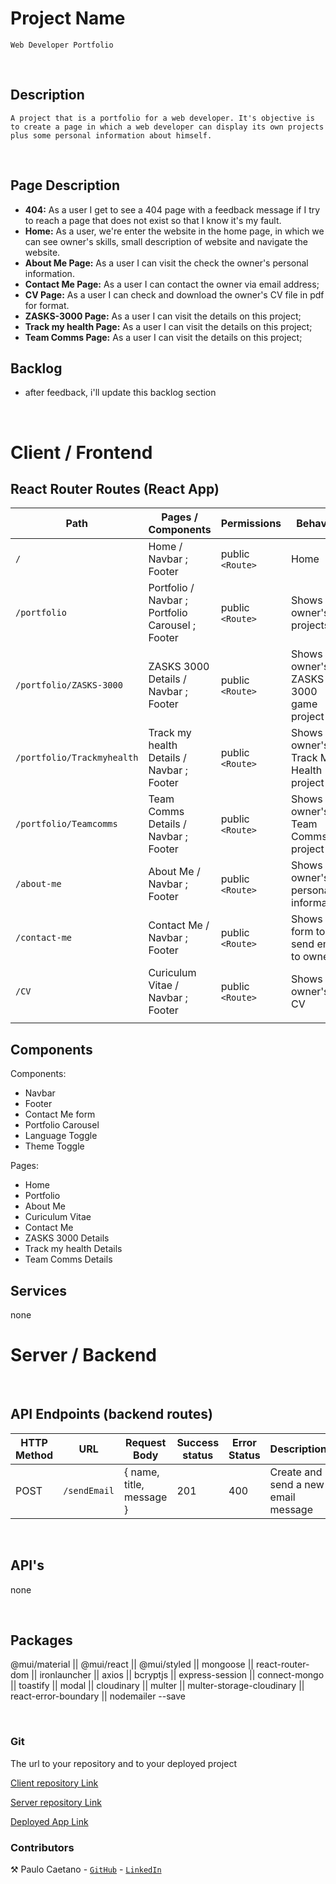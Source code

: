 # Project Name

    Web Developer Portfolio

<br>

## Description

    A project that is a portfolio for a web developer. It's objective is to create a page in which a web developer can display its own projects plus some personal information about himself.

<br>

## Page Description

- **404:** As a user I get to see a 404 page with a feedback message if I try to reach a page that does not exist so that I know it's my fault.
- **Home:** As a user, we're enter the website in the home page, in which we can see owner's skills, small description of website and navigate the website.
- **About Me Page:** As a user I can visit the check the owner's personal information.
- **Contact Me Page:** As a user I can contact the owner via email address;
- **CV Page:** As a user I can check and download the owner's CV file in pdf for format.
- **ZASKS-3000 Page:** As a user I can visit the details on this project;
- **Track my health Page:** As a user I can visit the details on this project;
- **Team Comms Page:** As a user I can visit the details on this project;

## Backlog

- after feedback, i'll update this backlog section

<br>

# Client / Frontend

## React Router Routes (React App)

| Path                       | Pages / Components                               | Permissions      | Behavior                              |
| -------------------------- | ------------------------------------------------ | ---------------- | ------------------------------------- |
| `/`                        | Home / Navbar ; Footer                           | public `<Route>` | Home                                  |
| `/portfolio`               | Portfolio / Navbar ; Portfolio Carousel ; Footer | public `<Route>` | Shows owner's projects                |
| `/portfolio/ZASKS-3000`    | ZASKS 3000 Details / Navbar ; Footer             | public `<Route>` | Shows owner's ZASKS 3000 game project |
| `/portfolio/Trackmyhealth` | Track my health Details / Navbar ; Footer        | public `<Route>` | Shows owner's Track My Health project |
| `/portfolio/Teamcomms`     | Team Comms Details / Navbar ; Footer             | public `<Route>` | Shows owner's Team Comms project      |
| `/about-me`                | About Me / Navbar ; Footer                       | public `<Route>` | Shows owner's personal information    |
| `/contact-me`              | Contact Me / Navbar ; Footer                     | public `<Route>` | Shows form to send email to owner     |
| `/CV`                      | Curiculum Vitae / Navbar ; Footer                | public `<Route>` | Shows owner's CV                      |
|                            |                                                  |                  |                                       |

## Components

Components:

- Navbar
- Footer
- Contact Me form
- Portfolio Carousel
- Language Toggle
- Theme Toggle

Pages:

- Home
- Portfolio
- About Me
- Curiculum Vitae
- Contact Me
- ZASKS 3000 Details
- Track my health Details
- Team Comms Details

## Services

none

# Server / Backend

<br>

## API Endpoints (backend routes)

| HTTP Method | URL          | Request Body             | Success status | Error Status | Description                         |
| ----------- | ------------ | ------------------------ | -------------- | ------------ | ----------------------------------- |
| POST        | `/sendEmail` | { name, title, message } | 201            | 400          | Create and send a new email message |

<br>

## API's

none

<br>

## Packages

@mui/material ||
@mui/react ||
@mui/styled ||
mongoose ||
react-router-dom ||
ironlauncher ||
axios ||
bcryptjs ||
express-session ||
connect-mongo ||
toastify ||
modal ||
cloudinary ||
multer ||
multer-storage-cloudinary ||
react-error-boundary ||
nodemailer --save

<br>

### Git

The url to your repository and to your deployed project

[Client repository Link](https://github.com/paulocaetano96/portfolio-client)

[Server repository Link](https://github.com/paulocaetano96/portfolio-server)

[Deployed App Link](http://heroku.com)

### Contributors

⚒️ Paulo Caetano - [`GitHub`](https://github.com/paulocaetano96) - [`LinkedIn`](https://www.linkedin.com/in/paulocaetano-dev/)
